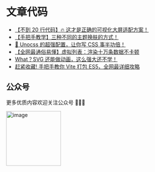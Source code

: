 # 文章代码

- [【不到 20 行代码】🔥 这才是正确的可视化大屏适配方案！](https://github.com/zm8/wechat-oa/tree/main/examples/visual-dashboard)
- [【手把手教学】三种不同的主题换肤的方式！](https://github.com/zm8/wechat-oa/tree/main/examples/theme-change)
- [🚀 Unocss 的超强配置，让你写 CSS 事半功倍！](https://github.com/zm8/wechat-oa/tree/main/examples/use-unocss)
- [【全网最通俗易懂】虚拟列表：渲染十万条数据不卡顿](https://github.com/zm8/wechat-oa/tree/main/examples/infinite-list)
- [What？SVG 还能做动画，这么强大还不学！](https://github.com/zm8/wechat-oa/tree/main/examples/svg-animation)
- [赶紧收藏! 手把手教你 Vite 打包 ES5，全网最详细攻略](https://github.com/zm8/wechat-oa/tree/main/examples/vite-es5-builder)

## 公众号

更多优质内容欢迎关注公众号 🎉🎉🎉

<img width="148" alt="image" src="https://github.com/user-attachments/assets/ae47aa97-9ccc-4f71-82df-aa06d93ce201" />
